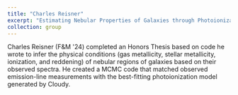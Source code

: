 ```yaml
---
title: "Charles Reisner"
excerpt: "Estimating Nebular Properties of Galaxies through Photoionization Modeling"
collection: group
---
```


Charles Reisner (F&M '24) completed an Honors Thesis based on code he wrote to infer the physical conditions (gas metallicity, stellar metallicity, ionization, and reddening) of nebular regions of galaxies based on their observed spectra. He created a MCMC code that matched observed emission-line measurements with the best-fitting photoionization model generated by Cloudy.
